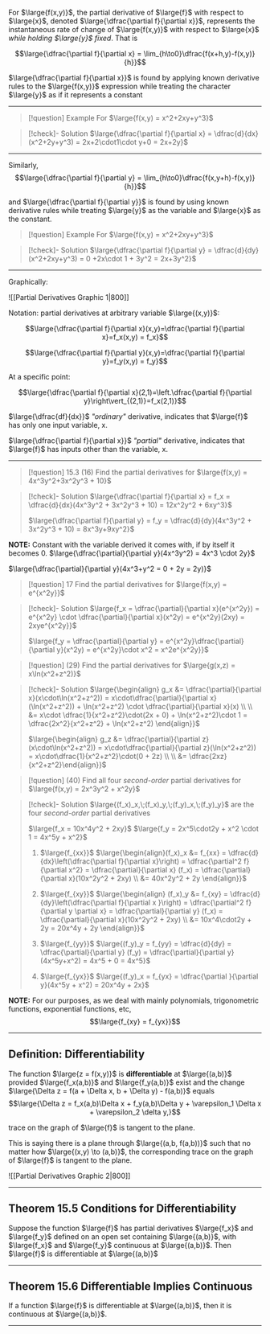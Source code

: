 For $\large{f(x,y)}$, the partial derivative of $\large{f}$ with respect to $\large{x}$, denoted $\large{\dfrac{\partial f}{\partial x}}$, represents the instantaneous rate of change of $\large{f(x,y)}$ with respect to $\large{x}$ *while holding $\large{y}$ fixed*. That is

$$\large{\dfrac{\partial f}{\partial x} = \lim_{h\to0}\dfrac{f(x+h,y)-f(x,y)}{h}}$$

$\large{\dfrac{\partial f}{\partial x}}$ is found by applying known derivative rules to the $\large{f(x,y)}$ expression while treating the character $\large{y}$ as if it represents a constant

___

>[!question] Example
>For $\large{f(x,y) = x^2+2xy+y^3}$

>[!check]- Solution
>$\large{\dfrac{\partial f}{\partial x} = \dfrac{d}{dx}(x^2+2y+y^3) = 2x+2\cdot1\cdot y+0 = 2x+2y}$

___

Similarly,
$$\large{\dfrac{\partial f}{\partial y} = \lim_{h\to0}\dfrac{f(x,y+h)-f(x,y)}{h}}$$

and $\large{\dfrac{\partial f}{\partial y}}$ is found by using known derivative rules while treating $\large{y}$ as the variable and $\large{x}$ as the constant.

>[!question] Example
>For $\large{f(x,y) = x^2+2xy+y^3}$

>[!check]- Solution
>$\large{\dfrac{\partial f}{\partial y} = \dfrac{d}{dy}(x^2+2xy+y^3) = 0 +2x\cdot 1 + 3y^2 = 2x+3y^2}$

___

Graphically:

![[Partial Derivatives Graphic 1|800]]

Notation: partial derivatives at arbitrary variable $\large{(x,y)}$:

$$\large{\dfrac{\partial f}{\partial x}(x,y)=\dfrac{\partial f}{\partial x}=f_x(x,y) = f_x}$$

$$\large{\dfrac{\partial f}{\partial y}(x,y)=\dfrac{\partial f}{\partial y}=f_y(x,y) = f_y}$$

At a specific point:

$$\large{\dfrac{\partial f}{\partial x}(2,1)=\left.\dfrac{\partial f}{\partial y}\right\vert_{(2,1)}=f_x(2,1)}$$

$\large{\dfrac{df}{dx}}$ *"ordinary"* derivative, indicates that $\large{f}$ has only one input variable, x.

$\large{\dfrac{\partial f}{\partial x}}$ *"partial"* derivative, indicates that $\large{f}$ has inputs other than the variable, x.

___

>[!question] 15.3 (16)
>Find the partial derivatives for $\large{f(x,y) = 4x^3y^2+3x^2y^3 + 10}$

>[!check]- Solution
>$\large{\dfrac{\partial f}{\partial x} = f_x = \dfrac{d}{dx}(4x^3y^2 + 3x^2y^3 + 10) = 12x^2y^2 + 6xy^3}$
>
>$\large{\dfrac{\partial f}{\partial y} = f_y = \dfrac{d}{dy}(4x^3y^2 + 3x^2y^3 + 10) = 8x^3y+9xy^2}$ 

**NOTE:** Constant with the variable derived it comes with, if by itself it becomes 0.
$\large{\dfrac{\partial}{\partial y}(4x^3y^2) = 4x^3 \cdot 2y}$

$\large{\dfrac{\partial}{\partial y}(4x^3+y^2 = 0 + 2y = 2y)}$

>[!question] 17
>Find the partial derivatives for $\large{f(x,y) = e^{x^2y}}$

>[!check]- Solution
>$\large{f_x = \dfrac{\partial}{\partial x}(e^{x^2y}) = e^{x^2y} \cdot \dfrac{\partial}{\partial x}(x^2y) = e^{x^2y}(2xy) = 2xye^{x^2y}}$
>
>$\large{f_y = \dfrac{\partial}{\partial y} = e^{x^2y}\dfrac{\partial}{\partial y}(x^2y) = e^{x^2y}\cdot x^2 = x^2e^{x^2y}}$

>[!question] (29)
>Find the partial derivatives for $\large{g(x,z) = x\ln(x^2+z^2)}$

>[!check]- Solution
>$\large{\begin{align} g_x &= \dfrac{\partial}{\partial x}(x\cdot\ln(x^2+z^2)) = x\cdot\dfrac{\partial}{\partial x}(\ln(x^2+z^2)) + \ln(x^2+z^2) \cdot \dfrac{\partial}{\partial x}(x) \\ \\ &= x\cdot \dfrac{1}{x^2+z^2}\cdot(2x + 0) + \ln(x^2+z^2)\cdot 1 = \dfrac{2x^2}{x^2+z^2} + \ln(x^2+z^2) \end{align}}$
> 
> $\large{\begin{align} g_z &= \dfrac{\partial}{\partial z}(x\cdot\ln(x^2+z^2)) = x\cdot\dfrac{\partial}{\partial z}(\ln(x^2+z^2)) = x\cdot\dfrac{1}{x^2+z^2}\cdot(0 + 2z) \\ \\ &= \dfrac{2xz}{x^2+z^2}\end{align}}$

>[!question] (40)
Find all four *second-order* partial derivatives for $\large{f(x,y) = 2x^3y^2 + x^2y}$

>[!check]- Solution
> $\large{(f_x)_x,\;(f_x)_y,\;(f_y)_x,\;(f_y)_y}$ are the four *second-order* partial derivatives
> 
> $\large{f_x = 10x^4y^2 + 2xy}$
> $\large{f_y = 2x^5\cdot2y + x^2 \cdot 1 = 4x^5y + x^2}$
> 
> 1. $\large{f_{xx}}$
> $\large{\begin{align}(f_x)_x &= f_{xx} = \dfrac{d}{dx}\left(\dfrac{\partial f}{\partial x}\right) = \dfrac{\partial^2 f}{\partial x^2} = \dfrac{\partial}{\partial x} (f_x) = \dfrac{\partial}{\partial x}(10x^2y^2 + 2xy) \\ &= 40x^2y^2 + 2y \end{align}}$
> 
> 2. $\large{f_{xy}}$
> $\large{\begin{align} (f_x)_y &= f_{xy} = \dfrac{d}{dy}\left(\dfrac{\partial f}{\partial x }\right) = \dfrac{\partial^2 f}{\partial y \partial x} = \dfrac{\partial}{\partial y} (f_x) = \dfrac{\partial}{\partial x}(10x^2y^2 + 2xy) \\ &= 10x^4\cdot2y + 2y = 20x^4y + 2y \end{align}}$
> 
> 3. $\large{f_{yy}}$
>$\large{(f_y)_y = f_{yy} = \dfrac{d}{dy} = \dfrac{\partial}{\partial y} (f_y) = \dfrac{\partial}{\partial y}(4x^5y+x^2) = 4x^5 + 0 = 4x^5}$
> 
> 4. $\large{f_{yx}}$
>$\large{(f_y)_x = f_{yx} = \dfrac{\partial }{\partial y}(4x^5y + x^2) = 20x^4y + 2x}$

**NOTE:** For our purposes, as we deal with mainly polynomials, trigonometric functions, exponential functions, etc,
$$\large{f_{xy} = f_{yx}}$$

___

## Definition: Differentiability

The function $\large{z = f(x,y)}$ is **differentiable** at $\large{(a,b)}$ provided $\large{f_x(a,b)}$ and $\large{f_y(a,b)}$ exist and the change $\large{\Delta z = f(a + \Delta x, b + \Delta y) - f(a,b)}$ equals
$$\large{\Delta z = f_x(a,b)\Delta x + f_y(a,b)\Delta y + \varepsilon_1 \Delta x + \varepsilon_2 \delta y,}$$

trace on the graph of $\large{f}$ is tangent to the plane.

This is saying there is a plane through $\large{(a,b, f(a,b))}$ such that no matter how $\large{(x,y) \to (a,b)}$, the corresponding trace on the graph of $\large{f}$ is tangent to the plane.

![[Partial Derivatives Graphic 2|800]]

___

## Theorem 15.5 Conditions for Differentiability
Suppose the function $\large{f}$ has partial derivatives $\large{f_x}$ and $\large{f_y}$ defined on an open set containing $\large{(a,b)}$, with $\large{f_x}$ and $\large{f_y}$ continuous at $\large{(a,b)}$. Then $\large{f}$ is differentiable at $\large{(a,b)}$

___

## Theorem 15.6 Differentiable Implies Continuous
If a function $\large{f}$ is differentiable at $\large{(a,b)}$, then it is continuous at $\large{(a,b)}$.

___